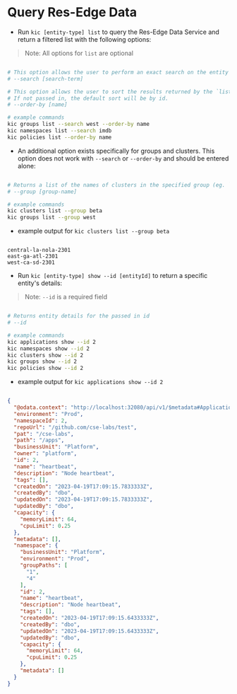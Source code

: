 # Query Res-Edge Data

- Run `kic [entity-type] list` to query the Res-Edge Data Service and return a filtered list with the following options:

> Note: All options for `list` are optional

```bash

# This option allows the user to perform an exact search on the entity name, tags, or metadata (eg. `imdb`, `west`) and will return all the information for any matches.
# --search [search-term]

# This option allows the user to sort the results returned by the `list` by name or id.
# If not passed in, the default sort will be by id.
# --order-by [name]

# example commands
kic groups list --search west --order-by name
kic namespaces list --search imdb
kic policies list --order-by name

```

- An additional option exists specifically for groups and clusters. This option does not work with `--search` or `--order-by` and should be entered alone:

```bash

# Returns a list of the names of clusters in the specified group (eg. `beta`)
# --group [group-name]

# example commands
kic clusters list --group beta
kic groups list --group west

```

- example output for `kic clusters list --group beta`

```text

central-la-nola-2301
east-ga-atl-2301
west-ca-sd-2301

```

- Run `kic [entity-type] show --id [entityId]` to return a specific entity's details:

> Note: `--id` is a required field

```bash

# Returns entity details for the passed in id
# --id

# example commands
kic applications show --id 2
kic namespaces show --id 2
kic clusters show --id 2
kic groups show --id 2
kic policies show --id 2

```

- example output for `kic applications show --id 2`

```json

{
  "@odata.context": "http://localhost:32080/api/v1/$metadata#Applications(namespace())/$entity",
  "environment": "Prod",
  "namespaceId": 2,
  "repoUrl": "/github.com/cse-labs/test",
  "pat": "/cse-labs",
  "path": "/apps",
  "businessUnit": "Platform",
  "owner": "platform",
  "id": 2,
  "name": "heartbeat",
  "description": "Node heartbeat",
  "tags": [],
  "createdOn": "2023-04-19T17:09:15.7833333Z",
  "createdBy": "dbo",
  "updatedOn": "2023-04-19T17:09:15.7833333Z",
  "updatedBy": "dbo",
  "capacity": {
    "memoryLimit": 64,
    "cpuLimit": 0.25
  },
  "metadata": [],
  "namespace": {
    "businessUnit": "Platform",
    "environment": "Prod",
    "groupPaths": [
      "1",
      "4"
    ],
    "id": 2,
    "name": "heartbeat",
    "description": "Node heartbeat",
    "tags": [],
    "createdOn": "2023-04-19T17:09:15.6433333Z",
    "createdBy": "dbo",
    "updatedOn": "2023-04-19T17:09:15.6433333Z",
    "updatedBy": "dbo",
    "capacity": {
      "memoryLimit": 64,
      "cpuLimit": 0.25
    },
    "metadata": []
  }
}

```

